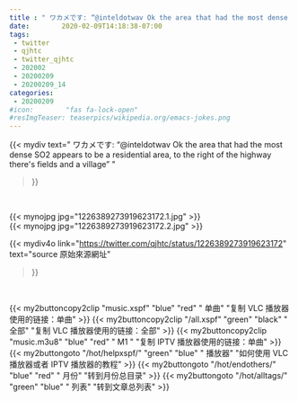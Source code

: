 ```yaml
---
title : " ワカメです: “@inteldotwav Ok the area that had the most dense SO2 appears to be a residential area, to the right of the highway there&#39;s fields and a village”  "
date:        2020-02-09T14:18:38-07:00
tags:
 - twitter
 - qjhtc
 - twitter_qjhtc
 - 202002
 - 20200209
 - 20200209_14
categories:
 - 20200209
#icon:        "fas fa-lock-open"
#resImgTeaser: teaserpics/wikipedia.org/emacs-jokes.png
---
```


{{< mydiv text=" ワカメです: “@inteldotwav Ok the area that had the most dense SO2 appears to be a residential area, to the right of the highway there&#39;s fields and a village”  "
>}}
<br>


 {{< mynojpg jpg="1226389273919623172.1.jpg" >}}<br>  {{< mynojpg jpg="1226389273919623172.2.jpg" >}}<br> 



{{< mydiv4o link="https://twitter.com/qjhtc/status/1226389273919623172"
text="source 原始來源網址"
>}}


<br>



{{< my2buttoncopy2clip "music.xspf"        "blue"   "red"    " 单曲"  "复制 VLC 播放器使用的链接：单曲" >}} {{< my2buttoncopy2clip "/all.xspf"         "green"  "black"  " 全部"  "复制 VLC 播放器使用的链接：全部" >}} {{< my2buttoncopy2clip "music.m3u8"        "blue"   "red"    " M1 "    "复制 IPTV 播放器使用的链接：单曲" >}} {{< my2buttongoto      "/hot/helpxspf/"    "green"  "blue"   " 播放器" "如何使用 VLC 播放器或者 IPTV 播放器的教程" >}} {{< my2buttongoto      "/hot/endothers/"   "blue"   "red"    " 月份"   "转到月份总目录" >}} {{< my2buttongoto      "/hot/alltags/"     "green"  "blue"   " 列表"   "转到文章总列表" >}} 
